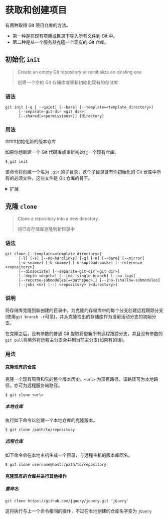 # 获取和创建项目

有两种取得 Git 项目仓库的方法。 

- 第一种是在现有项目或目录下导入所有文件到 Git 中。
-  第二种是从一个服务器克隆一个现有的 Git 仓库。

## 初始化 `init`

> Create an empty Git repository or reinitialize an existing one
>
> 创建一个空的 Git 存储库或重新初始化现有的存储库

### 语法

```
git init [-q | --quiet] [--bare] [--template=<template_directory>]
      [--separate-git-dir <git dir>]
      [--shared[=<permissions>]] [directory]
```

### 用法

####初始化新的版本仓库 

如果你想新建一个 Git 代码库或重新初始化一个现有仓库。

```javascript
$ git init
```

该命令将创建一个名为 `.git` 的子目录，这个子目录含有你初始化的 Git 仓库中所有的必须文件，这些文件是 Git 仓库的骨干。

<details>

<summary>扩展</summary>

新建一个目录，将其初始化为Git代码库。`<project-name>` 为新建代码库的名称。

```
$ git init <project-name>
```

</details>

## 克隆 `clone`

> Clone a repository into a new directory
>
> 将已有存储库克隆到新目录中

### 语法

```
git clone [--template=<template_directory>]
	  [-l] [-s] [--no-hardlinks] [-q] [-n] [--bare] [--mirror]
	  [-o <name>] [-b <name>] [-u <upload-pack>] [--reference <repository>]
	  [--dissociate] [--separate-git-dir <git dir>]
	  [--depth <depth>] [--[no-]single-branch] [--no-tags]
	  [--recurse-submodules[=<pathspec>]] [--[no-]shallow-submodules]
	  [--jobs <n>] [--] <repository> [<directory>]
```

### 说明

将存储库克隆到新创建的目录中，为克隆的存储库中的每个分支创建远程跟踪分支(使用`git branch -r`可见)，并从克隆检出的存储库作为当前活动分支的初始分支。

在克隆之后，没有参数的普通 Git 提取将更新所有远程跟踪分支，并且没有参数的`git pull`将另外将远程主分支合并到当前主分支(如果有的话)。

### 用法

#### 克隆现有的仓库

克隆一个现有项目和它的整个版本历史。`<url>` 为项目路径，该路径可为本地路径，亦可为远程服务端路径。

```
$ git clone <url>
```

##### 本地仓库

执行如下命令以创建一个本地仓库的克隆版本。

```
$ git clone /path/to/repository
```

##### 远程仓库

如下命令会在本地主机生成一个目录，与远程主机的版本库同名。

```
$ git clone username@host:/path/to/repository
```

#### 克隆现有的仓库并进行其他操作

##### 重命名

```
git clone https://github.com/jquery/jquery.git 'jQuery'
```

这将执行与上一个命令相同的操作，不过在本地创建的仓库名字变为 `jQuery` 

